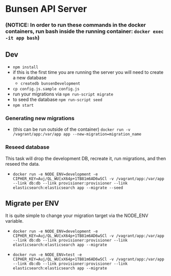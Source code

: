 Bunsen API Server
==========

### (NOTICE: In order to run these commands in the docker containers, run bash inside the running container: `docker exec -it app bash`)

## Dev

* `npm install`
* if this is the first time you are running the server you will need to create a new database
  - `createdb bunsenDevelopment`
* `cp config.js.sample config.js`
* run your migrations via `npm run-script migrate`
* to seed the database `npm run-script seed`
* `npm start`

### Generating new migrations

* (this can be run outside of the container) `docker run -v /vagrant/app:/var/app app --new-migration=migration_name`

### Reseed database
This task will drop the development DB, recreate it, run migrations, and then reseed the data.


* `docker run -e NODE_ENV=development -e CIPHER_KEY=Auj/QL_WU[xX64p+1TB81m6AD6wSCl -v /vagrant/app:/var/app --link db:db --link provisioner:provisioner --link elasticsearch:elasticsearch app --migrate --seed`

## Migrate per ENV

It is quite simple to change your migration
target via the NODE_ENV variable.

* `docker run -e NODE_ENV=development -e CIPHER_KEY=Auj/QL_WU[xX64p+1TB81m6AD6wSCl -v /vagrant/app:/var/app --link db:db --link provisioner:provisioner --link elasticsearch:elasticsearch app --migrate`

* `docker run -e NODE_ENV=test -e CIPHER_KEY=Auj/QL_WU[xX64p+1TB81m6AD6wSCl -v /vagrant/app:/var/app --link db:db --link provisioner:provisioner --link elasticsearch:elasticsearch app --migrate`
